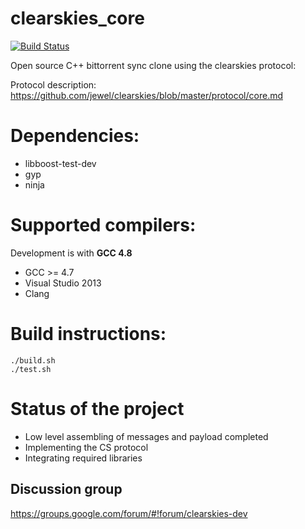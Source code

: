 clearskies_core
===============

[![Build Status](https://travis-ci.org/larroy/clearskies_core.png?branch=master)](https://travis-ci.org/larroy/clearskies_core)

Open source C++ bittorrent sync clone using the clearskies protocol:

Protocol description: https://github.com/jewel/clearskies/blob/master/protocol/core.md

# Dependencies:

* libboost-test-dev
* gyp
* ninja

# Supported compilers:

Development is with **GCC 4.8**

* GCC >= 4.7
* Visual Studio 2013
* Clang

# Build instructions:

    ./build.sh
    ./test.sh

# Status of the project

- Low level assembling of messages and payload completed
- Implementing the CS protocol
- Integrating required libraries


## Discussion group

https://groups.google.com/forum/#!forum/clearskies-dev



